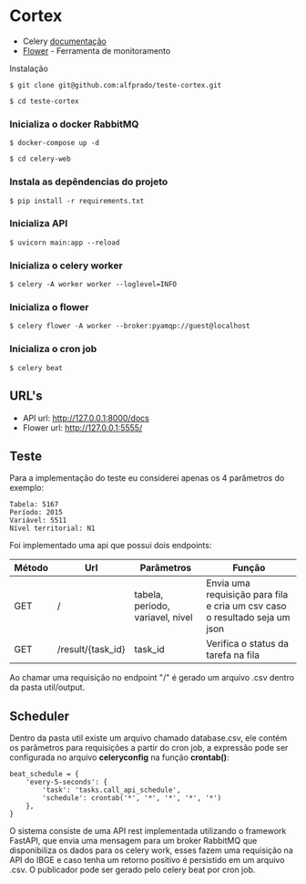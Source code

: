 # Cortex

* Celery [documentação](https://docs.celeryproject.org/en/stable/index.html)
* [Flower](https://flower.readthedocs.io/en/latest/) - Ferramenta de monitoramento

Instalação

```$ git clone git@github.com:alfprado/teste-cortex.git```

```$ cd teste-cortex```

### Inicializa o docker RabbitMQ
```$ docker-compose up -d```

```$ cd celery-web```

### Instala as depêndencias do projeto
```$ pip install -r requirements.txt```

### Inicializa API
```$ uvicorn main:app --reload```

### Inicializa o celery worker
```$ celery -A worker worker --loglevel=INFO```

### Inicializa o flower
```$ celery flower -A worker --broker:pyamqp://guest@localhost```

### Inicializa o cron job
```$ celery beat```

## URL's

* API url: http://127.0.0.1:8000/docs
* Flower url: http://127.0.0.1:5555/

## Teste

Para a implementação do teste eu considerei apenas os 4 parâmetros do exemplo:
```
Tabela: 5167
Período: 2015
Variável: 5511
Nível territorial: N1
```

Foi implementado uma api que possui dois endpoints:

Método |   Url              |	Parâmetros                      |Função
-------|--------------------|---------------------------------|-------------------------------------------------------------------------
|GET   |/                   |tabela, periodo, variavel, nivel |Envia uma requisição para fila e cria um csv caso o resultado seja um json
|GET   |/result/{task_id}   |task_id                          |Verifica o status da tarefa na fila


Ao chamar uma requisição no endpoint "/" é gerado um arquivo .csv dentro da pasta util/output.

## Scheduler

Dentro da pasta util existe um arquivo chamado database.csv, ele contém os parâmetros para requisições a partir do cron job, a expressão pode ser configurada no arquivo **celeryconfig** na função **crontab()**:

```
beat_schedule = {
    'every-5-seconds': {
        'task': 'tasks.call_api_schedule',
        'schedule': crontab('*', '*', '*', '*', '*')
    },
}
```
O sistema consiste de uma API rest implementada utilizando o framework FastAPI, que envia uma mensagem para um broker RabbitMQ que disponibiliza os dados para os celery work, esses fazem uma requisição na API do IBGE e caso tenha um retorno positivo é persistido em um arquivo .csv. O publicador pode ser gerado pelo celery beat por cron job.



